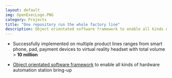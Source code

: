 ```yaml
---
layout: default
img: OpenExecLogo.PNG
category: Projects
title: "One repository run the whole factory line"
description: Object orientated software framework to enable all kinds of hardware automation station bring-up. 
---
```


* Successfully implemented on multiple product lines ranges from smart phone, pad, payment devices to virtual reality headset with total volume > **10 million**


* [Object orientated software framework](https://github.com/chuckyin/OpenExec) to enable all kinds of hardware automation station bring-up